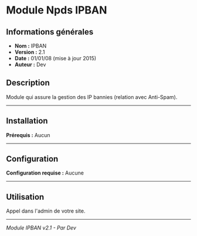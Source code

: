 # Module Npds IPBAN

## Informations générales

- **Nom :** IPBAN
- **Version :** 2.1
- **Date :** 01/01/08 (mise à jour 2015)
- **Auteur :** Dev

## Description

Module qui assure la gestion des IP bannies (relation avec Anti-Spam).

---

## Installation

**Prérequis :** Aucun

---

## Configuration

**Configuration requise :** Aucune

---

## Utilisation

Appel dans l'admin de votre site.

---

*Module IPBAN v2.1 - Par Dev*